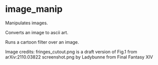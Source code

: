 # image_manip
Manipulates images.

Converts an image to ascii art.

Runs a cartoon filter over an image.

Image credits:
fringes_cutout.png is a draft version of Fig.1 from arXiv:2110.03822
screenshot.png by Ladybunne from Final Fantasy XIV
